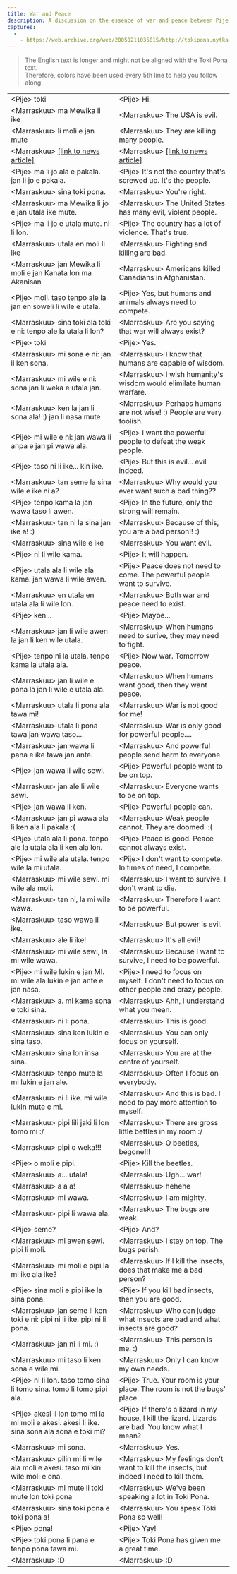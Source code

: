 ```yaml
---  
title: War and Peace  
description: A discussion on the essence of war and peace between Pije and Marraskuu, the creator of Toki Pona. 
captures:  
  -  
    - https://web.archive.org/web/20050211035015/http://tokipona.nytka.org:80/text/chat020701.html
---  
```

> The English text is longer and might not be aligned with the Toki Pona text.  
>Therefore, colors have been used every 5th line to help you follow along.

|  |  |
|--|--|
|&lt;Pije&gt; toki|&lt;Pije&gt; Hi.|  
|&lt;Marraskuu&gt; ma Mewika li ike|&lt;Marraskuu&gt; The USA is evil.|  
|&lt;Marraskuu&gt; li moli e jan mute|&lt;Marraskuu&gt; They are killing many people.|  
|&lt;Marraskuu&gt; [[link to news article]](https://web.archive.org/web/20020802121944/http://news.bbc.co.uk/hi/english/world/south_asia/newsid_2079000/2079565.stm/)|&lt;Marraskuu&gt; [[link to news article]](https://web.archive.org/web/20020802121944/http://news.bbc.co.uk/hi/english/world/south_asia/newsid_2079000/2079565.stm/)|  
|&lt;Pije&gt; ma li jo ala e pakala. jan li jo e pakala.|&lt;Pije&gt; It's not the country that's screwed up. It's the people.|  
|&lt;Marraskuu&gt; sina toki pona.|&lt;Marraskuu&gt; You're right.|  
|&lt;Marraskuu&gt; ma Mewika li jo e jan utala ike mute.|&lt;Marraskuu&gt; The United States has many evil, violent people.|  
|&lt;Pije&gt; ma li jo e utala mute. ni li lon.|&lt;Pije&gt; The country has a lot of violence. That's true.|  
|&lt;Marraskuu&gt; utala en moli li ike|&lt;Marraskuu&gt; Fighting and killing are bad.|  
|&lt;Marraskuu&gt; jan Mewika li moli e jan Kanata lon ma Akanisan|&lt;Marraskuu&gt; Americans killed Canadians in Afghanistan.|  
|&lt;Pije&gt; moli. taso tenpo ale la jan en soweli li wile e utala.|&lt;Pije&gt; Yes, but humans and animals always need to compete.|  
|&lt;Marraskuu&gt; sina toki ala toki e ni: tenpo ale la utala li lon?|&lt;Marraskuu&gt; Are you saying that war will always exist?|  
|&lt;Pije&gt; toki|&lt;Pije&gt; Yes.|  
|&lt;Marraskuu&gt; mi sona e ni: jan li ken sona.|&lt;Marraskuu&gt; I know that humans are capable of wisdom.|  
|&lt;Marraskuu&gt; mi wile e ni: sona jan li weka e utala jan.|&lt;Marraskuu&gt; I wish humanity's wisdom would elimilate human warfare.|  
|&lt;Marraskuu&gt; ken la jan li sona ala! :) jan li nasa mute|&lt;Marraskuu&gt; Perhaps humans are not wise! :) People are very foolish.|  
|&lt;Pije&gt; mi wile e ni: jan wawa li anpa e jan pi wawa ala.|&lt;Pije&gt; I want the powerful people to defeat the weak people.|  
|&lt;Pije&gt; taso ni li ike... kin ike.|&lt;Pije&gt; But this is evil... evil indeed.|  
|&lt;Marraskuu&gt; tan seme la sina wile e ike ni a?|&lt;Marraskuu&gt; Why would you ever want such a bad thing??|  
|&lt;Pije&gt; tenpo kama la jan wawa taso li awen.|&lt;Pije&gt; In the future, only the strong will remain.|  
|&lt;Marraskuu&gt; tan ni la sina jan ike a! :)|&lt;Marraskuu&gt; Because of this, you are a bad person!! :)|  
|&lt;Marraskuu&gt; sina wile e ike|&lt;Marraskuu&gt; You want evil.|  
|&lt;Pije&gt; ni li wile kama.|&lt;Pije&gt; It will happen.|  
|&lt;Pije&gt; utala ala li wile ala kama. jan wawa li wile awen.|&lt;Pije&gt; Peace does not need to come. The powerful people want to survive.|  
|&lt;Marraskuu&gt; en utala en utala ala li wile lon.|&lt;Marraskuu&gt; Both war and peace need to exist.|  
|&lt;Pije&gt; ken...|&lt;Pije&gt; Maybe...|  
|&lt;Marraskuu&gt; jan li wile awen la jan li ken wile utala.|&lt;Marraskuu&gt; When humans need to surive, they may need to fight.|  
|&lt;Pije&gt; tenpo ni la utala. tenpo kama la utala ala.|&lt;Pije&gt; Now war. Tomorrow peace.|  
|&lt;Marraskuu&gt; jan li wile e pona la jan li wile e utala ala.|&lt;Marraskuu&gt; When humans want good, then they want peace.|  
|&lt;Marraskuu&gt; utala li pona ala tawa mi!|&lt;Marraskuu&gt; War is not good for me!|  
|&lt;Marraskuu&gt; utala li pona tawa jan wawa taso....|&lt;Marraskuu&gt; War is only good for powerful people....|  
|&lt;Marraskuu&gt; jan wawa li pana e ike tawa jan ante.|&lt;Marraskuu&gt; And powerful people send harm to everyone.|  
|&lt;Pije&gt; jan wawa li wile sewi.|&lt;Pije&gt; Powerful people want to be on top.|  
|&lt;Marraskuu&gt; jan ale li wile sewi.|&lt;Marraskuu&gt; Everyone wants to be on top.|  
|&lt;Pije&gt; jan wawa li ken.|&lt;Pije&gt; Powerful people can.|  
|&lt;Marraskuu&gt; jan pi wawa ala li ken ala li pakala :(|&lt;Marraskuu&gt; Weak people cannot. They are doomed. :(|  
|&lt;Pije&gt; utala ala li pona. tenpo ale la utala ala li ken ala lon.|&lt;Pije&gt; Peace is good. Peace cannot always exist.|  
|&lt;Pije&gt; mi wile ala utala. tenpo wile la mi utala.|&lt;Pije&gt; I don't want to compete. In times of need, I compete.|  
|&lt;Marraskuu&gt; mi wile sewi. mi wile ala moli.|&lt;Marraskuu&gt; I want to survive. I don't want to die.|  
|&lt;Marraskuu&gt; tan ni, la mi wile wawa.|&lt;Marraskuu&gt; Therefore I want to be powerful.|  
|&lt;Marraskuu&gt; taso wawa li ike.|&lt;Marraskuu&gt; But power is evil.|  
|&lt;Marraskuu&gt; ale li ike!|&lt;Marraskuu&gt; It's all evil!|  
|&lt;Marraskuu&gt; mi wile sewi, la mi wile wawa.|&lt;Marraskuu&gt; Because I want to survive, I need to be powerful.|  
|&lt;Pije&gt; mi wile lukin e jan MI. mi wile ala lukin e jan ante e jan nasa.|&lt;Pije&gt; I need to focus on myself. I don't need to focus on other people and crazy people.|  
|&lt;Marraskuu&gt; a. mi kama sona e toki sina.|&lt;Marraskuu&gt; Ahh, I understand what you mean.|  
|&lt;Marraskuu&gt; ni li pona.|&lt;Marraskuu&gt; This is good.|  
|&lt;Marraskuu&gt; sina ken lukin e sina taso.|&lt;Marraskuu&gt; You can only focus on yourself.|  
|&lt;Marraskuu&gt; sina lon insa sina.|&lt;Marraskuu&gt; You are at the centre of yourself.|  
|&lt;Marraskuu&gt; tenpo mute la mi lukin e jan ale.|&lt;Marraskuu&gt; Often I focus on everybody.|  
|&lt;Marraskuu&gt; ni li ike. mi wile lukin mute e mi.|&lt;Marraskuu&gt; And this is bad. I need to pay more attention to myself.|  
|&lt;Marraskuu&gt; pipi lili jaki li lon tomo mi :/|&lt;Marraskuu&gt; There are gross little bettles in my room :/|  
|&lt;Marraskuu&gt; pipi o weka!!!|&lt;Marraskuu&gt; O beetles, begone!!!|  
|&lt;Pije&gt; o moli e pipi.|&lt;Pije&gt; Kill the beetles.|  
|&lt;Marraskuu&gt; a... utala!|&lt;Marraskuu&gt; Ugh... war!|  
|&lt;Marraskuu&gt; a a a!|&lt;Marraskuu&gt; hehehe|  
|&lt;Marraskuu&gt; mi wawa.|&lt;Marraskuu&gt; I am mighty.|  
|&lt;Marraskuu&gt; pipi li wawa ala.|&lt;Marraskuu&gt; The bugs are weak.|  
|&lt;Pije&gt; seme?|&lt;Pije&gt; And?|  
|&lt;Marraskuu&gt; mi awen sewi. pipi li moli.|&lt;Marraskuu&gt; I stay on top. The bugs perish.|  
|&lt;Marraskuu&gt; mi moli e pipi la mi ike ala ike?|&lt;Marraskuu&gt; If I kill the insects, does that make me a bad person?|  
|&lt;Pije&gt; sina moli e pipi ike la sina pona.|&lt;Pije&gt; If you kill bad insects, then you are good.|  
|&lt;Marraskuu&gt; jan seme li ken toki e ni: pipi ni li ike. pipi ni li pona.|&lt;Marraskuu&gt; Who can judge what insects are bad and what insects are good?|  
|&lt;Marraskuu&gt; jan ni li mi. :)|&lt;Marraskuu&gt; This person is me. :)|  
|&lt;Marraskuu&gt; mi taso li ken sona e wile mi.|&lt;Marraskuu&gt; Only I can know my own needs.|  
|&lt;Pije&gt; ni li lon. taso tomo sina li tomo sina. tomo li tomo pipi ala.|&lt;Pije&gt; True. Your room is your place. The room is not the bugs' place.|  
|&lt;Pije&gt; akesi li lon tomo mi la mi moli e akesi. akesi li ike. sina sona ala sona e toki mi?|&lt;Pije&gt; If there's a lizard in my house, I kill the lizard. Lizards are bad. You know what I mean?|  
|&lt;Marraskuu&gt; mi sona.|&lt;Marraskuu&gt; Yes.|  
|&lt;Marraskuu&gt; pilin mi li wile ala moli e akesi. taso mi kin wile moli e ona.|&lt;Marraskuu&gt; My feelings don't want to kill the insects, but indeed I need to kill them.|  
|&lt;Marraskuu&gt; mi mute li toki mute lon toki pona|&lt;Marraskuu&gt; We've been speaking a lot in Toki Pona.|  
|&lt;Marraskuu&gt; sina toki pona e toki pona a!|&lt;Marraskuu&gt; You speak Toki Pona so well!|  
|&lt;Pije&gt; pona!|&lt;Pije&gt; Yay!|  
|&lt;Pije&gt; toki pona li pana e tenpo pona tawa mi.|&lt;Pije&gt; Toki Pona has given me a great time.|  
|&lt;Marraskuu&gt; :D|&lt;Marraskuu&gt; :D |